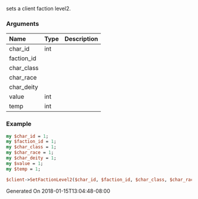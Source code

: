sets a client faction level2.
### Arguments
**Name**|**Type**|**Description**
:---|:---|:---
char_id|int|
faction_id||
char_class||
char_race||
char_deity||
value|int|
temp|int|

### Example

```perl
my $char_id = 1;
my $faction_id = 1;
my $char_class = 1;
my $char_race = 1;
my $char_deity = 1;
my $value = 1;
my $temp = 1;

$client->SetFactionLevel2($char_id, $faction_id, $char_class, $char_race, $char_deity, $value, $temp); # Returns void
```


Generated On 2018-01-15T13:04:48-08:00